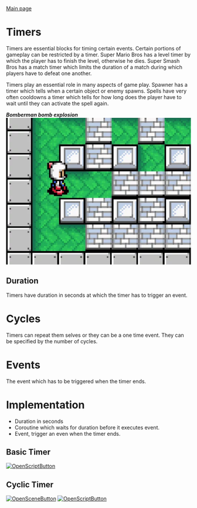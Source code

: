 [Main page](../../../readme.md)

# Timers
Timers are essential blocks for timing certain events. Certain portions of gameplay can be restricted by a timer. Super Mario Bros has a level timer by which the player has to finish the level, otherwise he dies. Super Smash Bros has a match timer which limits the duration of a match during which players have to defeat one another.

Timers play an essential role in many aspects of game play. Spawner has a timer which tells when a certain object or enemy spawns. Spells have very often cooldowns a timer which tells for how long does the player have to wait until they can activate the spell again.

***Bomberman bomb explosion***\
<img src="../../img/bomberman.webp" alt="bomberman" height="400"/>
## Duration
Timers have duration in seconds at which the timer has to trigger an event.

# Cycles
Timers can repeat them selves or they can be a one time event.
They can be specified by the number of cycles.

# Events
The event which has to be triggered when the timer ends.

# Implementation
- Duration in seconds
- Coroutine which waits for duration before it executes event.
- Event, trigger an even when the timer ends.

## Basic Timer

[![OpenScriptButton](https://img.shields.io/badge/Open%20script-4287f5?style=for-the-badge 'OpenScriptButton')](http://localhost:8081/?actionType=loadScript&value=Runtime/Timer/BasicTimer.cs)

## Cyclic Timer

[![OpenSceneButton](https://img.shields.io/badge/Open%20scene-4287f5?style=for-the-badge 'OpenSceneButton')](http://localhost:8081/?actionType=loadScene&value=Timer.unity) [![OpenScriptButton](https://img.shields.io/badge/Open%20script-4287f5?style=for-the-badge 'OpenScriptButton')](http://localhost:8081/?actionType=loadScript&value=Runtime/Timer/CyclicTimer.cs)